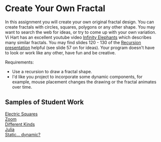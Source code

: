 Create Your Own Fractal
===============

In this assignment you will create your own original fractal design. You can create  fractals with circles, squares, polygons or any other shape. You may want to search the web for ideas, or try to come up with your own variation. Vi Hart has an excellent youtube video [Infinity Elephants](https://www.youtube.com/watch?v=DK5Z709J2eo) which describes many similar fractals. You may find slides 120 - 130 of the [Recursion presentation](https://docs.google.com/presentation/d/1NXEZ33kT7R3oAP_08DrrYAJC7jL-b5btSvkuzRGwCOs) helpful (see slide 57 on for ideas). Your program doesn't have to look or work like any other, have fun and be creative.

Requirements:
* Use a recursion to draw a fractal shape.
* I'd like you project to incorporate some dynamic components, for example, mouse placement changes the drawing or the fractal animates over time.

Samples of Student Work
-----------------------
[Electric Squares](https://norwegianwoods.github.io/OriginalFractal/)   
[Zoom](https://apcsalex.github.io/OriginalFractal/)   
[Different Kinds](https://tig787.github.io/OriginalFractal/)   
[Julia](https://bzin22.github.io/OriginalFractal/)   
[Static... dynamic?](https://viviaann.github.io/OriginalFractal/)   



 

